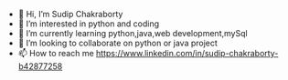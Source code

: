 - 👋 Hi, I’m Sudip Chakraborty
- 👀 I’m interested in python and coding
- 🌱 I’m currently learning python,java,web development,mySql
- 💞️ I’m looking to collaborate on python or java project
- 📫 How to reach me https://www.linkedin.com/in/sudip-chakraborty-b42877258

<!---
Sudip241999/Sudip241999 is a ✨ special ✨ repository because its `README.md` (this file) appears on your GitHub profile.
You can click the Preview link to take a look at your changes.
--->
